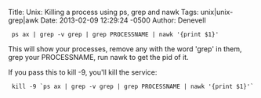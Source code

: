 Title: Unix: Killing a process using ps, grep and nawk
Tags: unix|unix-grep|awk
Date: 2013-02-09 12:29:24 -0500 
Author: Denevell

     ps ax | grep -v grep | grep PROCESSNAME | nawk '{print $1}'

This will show your processes, remove any with the word 'grep' in them, grep your PROCESSNAME, run nawk to get the pid of it.

If you pass this to kill -9, you'll kill the service:

     kill -9 `ps ax | grep -v grep | grep PROCESSNAME | nawk '{print $1}'`
